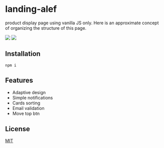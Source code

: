 # landing-alef
product display page using vanilla JS only.
Here is an approximate concept of organizing the structure of this page.

![](https://s3.gifyu.com/images/alef-desk.gif)
![](https://s3.gifyu.com/images/alef-mob.gif)

## Installation

```
npm i
```

## Features
- Adaptive design
- Simple notifications
- Cards sorting
- Email validation
- Move top btn

## License
[MIT](https://opensource.org/licenses/MIT)
